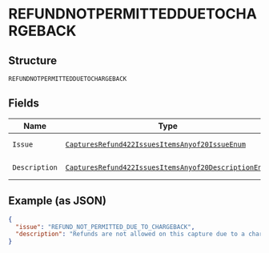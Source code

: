 
# REFUNDNOTPERMITTEDDUETOCHARGEBACK

## Structure

`REFUNDNOTPERMITTEDDUETOCHARGEBACK`

## Fields

| Name | Type | Tags | Description | Getter | Setter |
|  --- | --- | --- | --- | --- | --- |
| `Issue` | [`CapturesRefund422IssuesItemsAnyof20IssueEnum`](../../doc/models/captures-refund-422-issues-items-anyof-20-issue-enum.md) | Optional | - | CapturesRefund422IssuesItemsAnyof20IssueEnum getIssue() | setIssue(CapturesRefund422IssuesItemsAnyof20IssueEnum issue) |
| `Description` | [`CapturesRefund422IssuesItemsAnyof20DescriptionEnum`](../../doc/models/captures-refund-422-issues-items-anyof-20-description-enum.md) | Optional | - | CapturesRefund422IssuesItemsAnyof20DescriptionEnum getDescription() | setDescription(CapturesRefund422IssuesItemsAnyof20DescriptionEnum description) |

## Example (as JSON)

```json
{
  "issue": "REFUND_NOT_PERMITTED_DUE_TO_CHARGEBACK",
  "description": "Refunds are not allowed on this capture due to a chargeback on the card or bank. Please contact the payee to resolve the chargeback."
}
```

